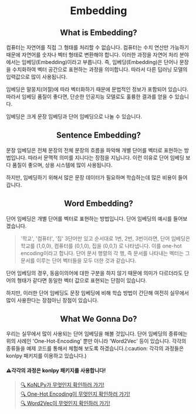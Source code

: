 <h1 align="center">Embedding</h1>

<h2 align="center">What is Embedding?</h2>

컴퓨터는 자연어를 직접 그 형태를 처리할 수 없습니다. 컴퓨터는 수치 연산만 가능하기 때문에 자연어를 숫자나 벡터 형태로 변환해야 합니다. 이러한 과정을 자연어 처리 분야에서는 임베딩(Embedding)이라고 부릅니다. 즉, 임베딩(Embedding)은 단어나 문장을 수치화하여 벡터 공간으로 표현하는 과정을 의미합니다. 따라서 다른 딥러닝 모델의 입력값으로 많이 사용됩니다.

임베딩은 말뭉치(어절)에 따라 벡터화하기 때문에 문법적인 정보가 포함되어 있습니다. 따라서 임베딩 품질이 좋다면, 단순한 인공지능 모델로도 훌륭한 결과를 얻을 수 있습니다.

임베딩은 크게 문장 임베딩과 단어 임베딩으로 나눌 수 있습니다.


<h2 align="center">Sentence Embedding?</h2>

문장 임베딩은 전체 문장의 전체 문장의 흐름을 파악해 개별 단어를 벡터로 표현하는 방법입니다. 따라서 문맥적 의미를 지니다는 장점을 지닙니다. 이런 이유로 단어 임베딩 보다 품질이 좋으며, 상용 시스템에 많이 사용됩니다.

하지만, 임베딩하기 위해서 많은 문장 데이터가 필요하며 학습하는데 많은 비용이 들어갑니다.


<h2 align="center">Word Embedding?</h2>

단어 임베딩은 개별 단어를 벡터로 표현하는 방법입니다. 단어 임베딩의 예시를 들어보겠습니다.

> '학교', '컴퓨터', '집' 3단어만 있고 순서대로 1번, 2번, 3번이라면, 단어 임베딩은 학교를 (1,0,0), 컴퓨터를 (0,1,0), 집을 (0,0,1) 로 나타냅니다. 이를 one-hot encoding이라고 합니다. 단어 문서 행렬의 각 행, 즉 문서를 나타내는 벡터는 그 문서를 이루는 단어 벡터들을 모두 더한 것과 같습니다.

단어 임베딩의 경우, 동음이의어에 대한 구분을 하지 않기 때문에 의미가 다르더라도 단어의 형태가 같다면 동일한 벡터 값으로 표현되는 단점이 있습니다.

하지만, 이러한 단어 임베딩도 문장 임베딩에 비해 학습 방법이 간단해 여전히 실무에서 많이 사용한다는 장점아닌 장점이 있습니다.


<h2 align="center">What We Gonna Do?</h2>

우리는 실무에서 많이 사용되는 단어 임베딩을 해볼 것입니다. 단어 임베딩의 종류에는 위의 사례인 'One-Hot-Encoding' 뿐만 아니라 'Word2Vec' 등이 있습니다. 각각의 종류들을 예제 코드를 통해서 체험해 보도록 하겠습니다.(:caution: 각각의 과정들은 konlpy 패키지를 이용하고 있습니다.)
<h4>⚠️각각의 과정은 konlpy 패키지를 사용합니다!</h4>

 > [🔍 KoNLPy가 무엇인지 확인하러 가기!](../Tokenizing/) <br>
 > [🔍 One-Hot Encoding이 무엇인지 확인하러 가기!](./Word-Embedding/One-Hot-Encoding/) <br>
 > [🔍 Word2Vec이 무엇인지 확인하러 가기!](./Word-Embedding/Word2Vec/) <br>
